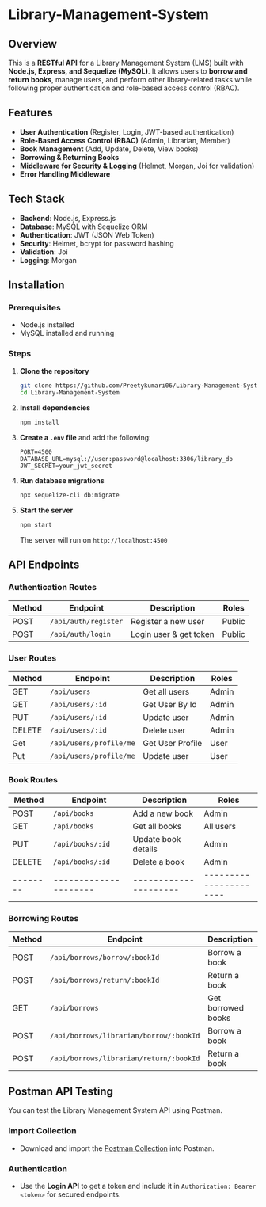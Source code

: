 # Library-Management-System

## Overview
This is a **RESTful API** for a Library Management System (LMS) built with **Node.js, Express, and Sequelize (MySQL)**. It allows users to **borrow and return books**, manage users, and perform other library-related tasks while following proper authentication and role-based access control (RBAC).

## Features
- **User Authentication** (Register, Login, JWT-based authentication)
- **Role-Based Access Control (RBAC)** (Admin, Librarian, Member)
- **Book Management** (Add, Update, Delete, View books)
- **Borrowing & Returning Books**
- **Middleware for Security & Logging** (Helmet, Morgan, Joi for validation)
- **Error Handling Middleware**

## Tech Stack
- **Backend**: Node.js, Express.js
- **Database**: MySQL with Sequelize ORM
- **Authentication**: JWT (JSON Web Token)
- **Security**: Helmet, bcrypt for password hashing
- **Validation**: Joi
- **Logging**: Morgan

## Installation
### Prerequisites
- Node.js installed
- MySQL installed and running

### Steps
1. **Clone the repository**
   ```sh
   git clone https://github.com/Preetykumari06/Library-Management-System.git
   cd Library-Management-System
   ```

2. **Install dependencies**
   ```sh
   npm install
   ```

3. **Create a `.env` file** and add the following:
   ```env
   PORT=4500
   DATABASE_URL=mysql://user:password@localhost:3306/library_db
   JWT_SECRET=your_jwt_secret
   ```

4. **Run database migrations**
   ```sh
   npx sequelize-cli db:migrate
   ```

5. **Start the server**
   ```sh
   npm start
   ```
   The server will run on `http://localhost:4500`

## API Endpoints
### **Authentication Routes**
| Method | Endpoint            | Description            | Roles |
|--------|---------------------|------------------------|--------|
| POST   | `/api/auth/register` | Register a new user    | Public |
| POST   | `/api/auth/login`    | Login user & get token | Public |

### **User Routes**
| Method | Endpoint            | Description      | Roles  |
|--------|---------------------|------------------|--------|
| GET    | `/api/users`        | Get all users    | Admin  |
| GET    | `/api/users/:id`    | Get User By Id   | Admin  |
| PUT    | `/api/users/:id`    | Update user      | Admin  |
| DELETE | `/api/users/:id`    | Delete user      | Admin  |
| Get   |`/api/users/profile/me`|Get User Profile | User   |
| Put   |`/api/users/profile/me`|Update user      | User   |


### **Book Routes**
| Method | Endpoint            | Description         | Roles                |
|--------|---------------------|---------------------|----------------------|
| POST   | `/api/books`        | Add a new book      | Admin                |
| GET    | `/api/books`        | Get all books       | All users            |
| PUT    | `/api/books/:id`    | Update book details | Admin                |
| DELETE | `/api/books/:id`    | Delete a book       | Admin                |
|--------|---------------------|---------------------|----------------------|

### **Borrowing Routes**
| Method | Endpoint                                | Description          | Roles        |
|--------|-----------------------------------------|----------------------|--------------|
| POST   | `/api/borrows/borrow/:bookId`           | Borrow a book        | Member       |
| POST   | `/api/borrows/return/:bookId`           | Return a book        | Member       |
| GET    | `/api/borrows`                          | Get borrowed books   | All users    |
| POST   | `/api/borrows/librarian/borrow/:bookId` | Borrow a book        | Librarian    |  
| POST   | `/api/borrows/librarian/return/:bookId` | Return a book        | Librarian    |


## Postman API Testing

You can test the Library Management System API using Postman.

###  Import Collection
- Download and import the [Postman Collection](/Library-Management-System.postman_collection.json) into Postman.

###  Authentication
- Use the **Login API** to get a token and include it in `Authorization: Bearer <token>` for secured endpoints.


